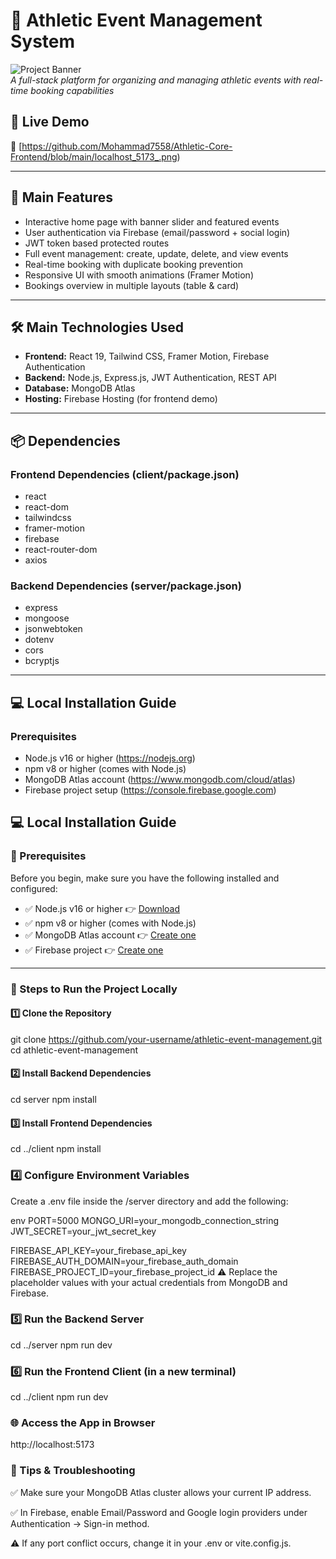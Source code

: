 # 🏅 Athletic Event Management System

![Project Banner](https://github.com/Mohammad7558/Athletic-Core/blob/main/assignment-11-client-sid-64337.web.app_.png)  
*A full-stack platform for organizing and managing athletic events with real-time booking capabilities*

## 🌟 Live Demo
🔗 [https://github.com/Mohammad7558/Athletic-Core-Frontend/blob/main/localhost_5173_.png)

---

## 🚀 Main Features

- Interactive home page with banner slider and featured events  
- User authentication via Firebase (email/password + social login)  
- JWT token based protected routes  
- Full event management: create, update, delete, and view events  
- Real-time booking with duplicate booking prevention  
- Responsive UI with smooth animations (Framer Motion)  
- Bookings overview in multiple layouts (table & card)

---

## 🛠 Main Technologies Used

- **Frontend:** React 19, Tailwind CSS, Framer Motion, Firebase Authentication  
- **Backend:** Node.js, Express.js, JWT Authentication, REST API  
- **Database:** MongoDB Atlas  
- **Hosting:** Firebase Hosting (for frontend demo)

---

## 📦 Dependencies

### Frontend Dependencies (client/package.json)
- react  
- react-dom  
- tailwindcss  
- framer-motion  
- firebase  
- react-router-dom  
- axios  

### Backend Dependencies (server/package.json)
- express  
- mongoose  
- jsonwebtoken  
- dotenv  
- cors  
- bcryptjs  

---

## 💻 Local Installation Guide

### Prerequisites
- Node.js v16 or higher (https://nodejs.org)  
- npm v8 or higher (comes with Node.js)  
- MongoDB Atlas account (https://www.mongodb.com/cloud/atlas)  
- Firebase project setup (https://console.firebase.google.com)  

## 💻 Local Installation Guide

### 🔧 Prerequisites

Before you begin, make sure you have the following installed and configured:

- ✅ Node.js v16 or higher 👉 [Download](https://nodejs.org)
- ✅ npm v8 or higher (comes with Node.js)
- ✅ MongoDB Atlas account 👉 [Create one](https://www.mongodb.com/cloud/atlas)
- ✅ Firebase project 👉 [Create one](https://console.firebase.google.com)

---

### 🧪 Steps to Run the Project Locally

#### 1️⃣ Clone the Repository
git clone https://github.com/your-username/athletic-event-management.git<br>
cd athletic-event-management

#### 2️⃣ Install Backend Dependencies
cd server
npm install

#### 3️⃣ Install Frontend Dependencies
cd ../client
npm install

### 4️⃣ Configure Environment Variables
Create a .env file inside the /server directory and add the following:

env
PORT=5000
MONGO_URI=your_mongodb_connection_string
JWT_SECRET=your_jwt_secret_key

FIREBASE_API_KEY=your_firebase_api_key
FIREBASE_AUTH_DOMAIN=your_firebase_auth_domain
FIREBASE_PROJECT_ID=your_firebase_project_id
⚠️ Replace the placeholder values with your actual credentials from MongoDB and Firebase.

### 5️⃣ Run the Backend Server
cd ../server
npm run dev

### 6️⃣ Run the Frontend Client (in a new terminal)
cd ../client
npm run dev

### 🌐 Access the App in Browser
http://localhost:5173

### 📌 Tips & Troubleshooting
✅ Make sure your MongoDB Atlas cluster allows your current IP address.

✅ In Firebase, enable Email/Password and Google login providers under Authentication → Sign-in method.

⚠️ If any port conflict occurs, change it in your .env or vite.config.js.
